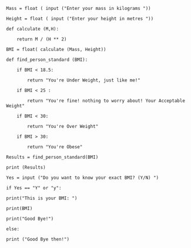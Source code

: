     Mass = float ( input ("Enter your mass in kilograms "))

    Height = float ( input ("Enter your height in metres "))

    def calculate (M,H):

        return M / (H ** 2)
    
    BMI = float( calculate (Mass, Height))

    def find_person_standard (BMI):

        if BMI < 18.5:
    
            return "You're Under Weight, just like me!"
        
        if BMI < 25 :
    
            return "You're fine! nothing to worry about! Your Acceptable Weight"
        
        if BMI < 30:
    
            return "You're Over Weight"
        
        if BMI > 30:
    
            return "You're Obese"
        
    Results = find_person_standard(BMI)

    print (Results)

    Yes = input ("Do you want to know your exact BMI? (Y/N) ")

    if Yes == "Y" or "y":

    print("This is your BMI: ")
    
    print(BMI)
    
    print("Good Bye!")
    
    else:

    print ("Good Bye then!")

